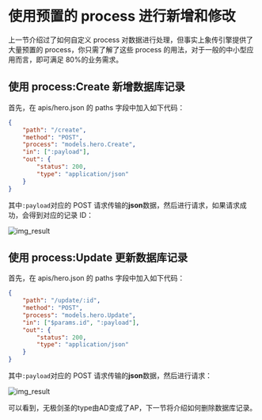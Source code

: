 # 使用预置的 process 进行新增和修改

上一节介绍过了如何自定义 process 对数据进行处理，但事实上象传引擎提供了大量预置的 process，你只需了解了这些 process 的用法，对于一般的中小型应用而言，即可满足 80%的业务需求。

## 使用 process:Create 新增数据库记录

首先，在 apis/hero.json 的 paths 字段中加入如下代码：

```json
{
	"path": "/create",
	"method": "POST",
	"process": "models.hero.Create",
	"in": [":payload"],
	"out": {
		"status": 200,
		"type": "application/json"
	}
}
```

其中`:payload`对应的 POST 请求传输的**json**数据，然后进行请求，如果请求成功，会得到对应的记录 ID：

![img_result](https://tva1.sinaimg.cn/large/008i3skNly1gurffjhclpj60wq0u040802.jpg)

## 使用 process:Update 更新数据库记录

首先，在 apis/hero.json 的 paths 字段中加入如下代码：

```json
{
	"path": "/update/:id",
	"method": "POST",
	"process": "models.hero.Update",
	"in": ["$params.id", ":payload"],
	"out": {
		"status": 200,
		"type": "application/json"
	}
}
```

其中`:payload`对应的 POST 请求传输的**json**数据，然后进行请求：

![img_result](https://tva1.sinaimg.cn/large/008i3skNly1gurfq9ibuij60u010cq6102.jpg)

可以看到，无极剑圣的type由AD变成了AP，下一节将介绍如何删除数据库记录。
